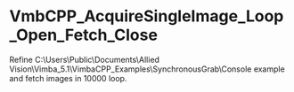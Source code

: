 # VmbCPP_AcquireSingleImage_Loop_Open_Fetch_Close
Refine C:\Users\Public\Documents\Allied Vision\Vimba_5.1\VimbaCPP_Examples\SynchronousGrab\Console example and fetch images in 10000 loop.
